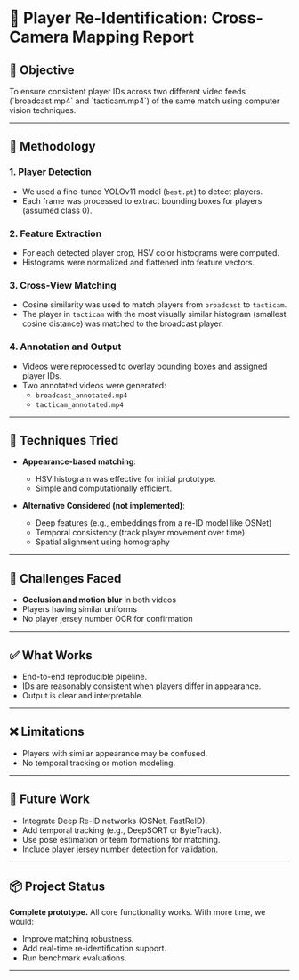 <h1>📑 Player Re-Identification: Cross-Camera Mapping Report </h1>

<h2>🎯 Objective</h2>
To ensure consistent player IDs across two different video feeds (`broadcast.mp4` and `tacticam.mp4`) of the same match using computer vision techniques.

---

<h2>🧭 Methodology</h2> 

### 1. **Player Detection**
- We used a fine-tuned YOLOv11 model (`best.pt`) to detect players.
- Each frame was processed to extract bounding boxes for players (assumed class 0).

### 2. **Feature Extraction**
- For each detected player crop, HSV color histograms were computed.
- Histograms were normalized and flattened into feature vectors.

### 3. **Cross-View Matching**
- Cosine similarity was used to match players from `broadcast` to `tacticam`.
- The player in `tacticam` with the most visually similar histogram (smallest cosine distance) was matched to the broadcast player.

### 4. **Annotation and Output**
- Videos were reprocessed to overlay bounding boxes and assigned player IDs.
- Two annotated videos were generated:
  - `broadcast_annotated.mp4`
  - `tacticam_annotated.mp4`

---

## 🔬 Techniques Tried

- **Appearance-based matching**:
  - HSV histogram was effective for initial prototype.
  - Simple and computationally efficient.

- **Alternative Considered (not implemented)**:
  - Deep features (e.g., embeddings from a re-ID model like OSNet)
  - Temporal consistency (track player movement over time)
  - Spatial alignment using homography

---

## 🧱 Challenges Faced

- **Occlusion and motion blur** in both videos
- Players having similar uniforms
- No player jersey number OCR for confirmation

---

## ✅ What Works

- End-to-end reproducible pipeline.
- IDs are reasonably consistent when players differ in appearance.
- Output is clear and interpretable.

---

## ❌ Limitations

- Players with similar appearance may be confused.
- No temporal tracking or motion modeling.

---

## 🧩 Future Work

- Integrate Deep Re-ID networks (OSNet, FastReID).
- Add temporal tracking (e.g., DeepSORT or ByteTrack).
- Use pose estimation or team formations for matching.
- Include player jersey number detection for validation.

---

## 📦 Project Status

**Complete prototype.** All core functionality works. With more time, we would:
- Improve matching robustness.
- Add real-time re-identification support.
- Run benchmark evaluations.

---

